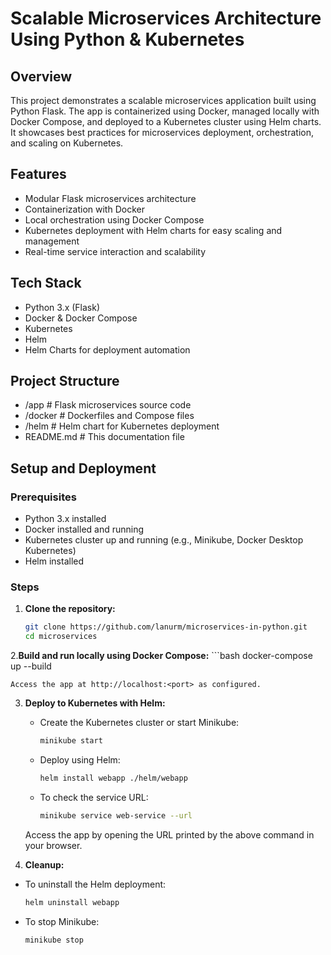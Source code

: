 # Scalable Microservices Architecture Using Python & Kubernetes

## Overview
This project demonstrates a scalable microservices application built using Python Flask. The app is containerized using Docker, managed locally with Docker Compose, and deployed to a Kubernetes cluster using Helm charts. It showcases best practices for microservices deployment, orchestration, and scaling on Kubernetes.

## Features
- Modular Flask microservices architecture  
- Containerization with Docker  
- Local orchestration using Docker Compose  
- Kubernetes deployment with Helm charts for easy scaling and management  
- Real-time service interaction and scalability

## Tech Stack
- Python 3.x (Flask)  
- Docker & Docker Compose  
- Kubernetes  
- Helm  
- Helm Charts for deployment automation

## Project Structure
- /app      # Flask microservices source code
- /docker   # Dockerfiles and Compose files
- /helm     # Helm chart for Kubernetes deployment
- README.md # This documentation file


## Setup and Deployment

### Prerequisites
- Python 3.x installed  
- Docker installed and running  
- Kubernetes cluster up and running (e.g., Minikube, Docker Desktop Kubernetes)  
- Helm installed

### Steps

1. **Clone the repository:**
   ```bash
   git clone https://github.com/lanurm/microservices-in-python.git
   cd microservices

2.**Build and run locally using Docker Compose:**
    ```bash
    docker-compose up --build
    
    Access the app at http://localhost:<port> as configured.

3. **Deploy to Kubernetes with Helm:**

   - Create the Kubernetes cluster or start Minikube:
      ```bash
      minikube start

    - Deploy using Helm:
      ```bash
      helm install webapp ./helm/webapp
      
    - To check the service URL:
      ```bash
      minikube service web-service --url

     Access the app by opening the URL printed by the above command in your browser.
   
5. **Cleanup:**
  - To uninstall the Helm deployment:
    ```bash
    helm uninstall webapp
    
  - To stop Minikube:
    ```bash
    minikube stop
